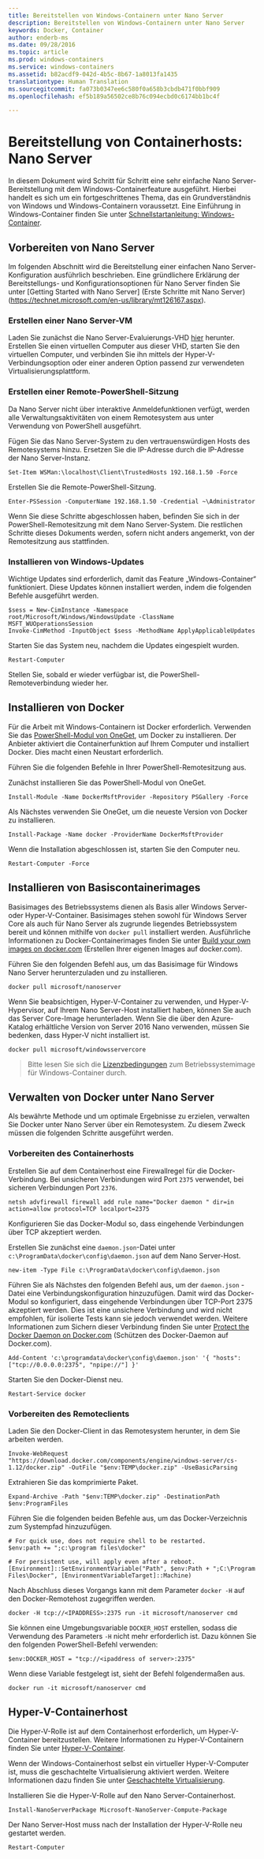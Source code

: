 ```yaml
---
title: Bereitstellen von Windows-Containern unter Nano Server
description: Bereitstellen von Windows-Containern unter Nano Server
keywords: Docker, Container
author: enderb-ms
ms.date: 09/28/2016
ms.topic: article
ms.prod: windows-containers
ms.service: windows-containers
ms.assetid: b82acdf9-042d-4b5c-8b67-1a8013fa1435
translationtype: Human Translation
ms.sourcegitcommit: fa073b0347ee6c580f0a658b3cbdb471f0bbf909
ms.openlocfilehash: ef5b189a56502ce8b76c094ecbd0c6174bb1bc4f

---
```


# Bereitstellung von Containerhosts: Nano Server

In diesem Dokument wird Schritt für Schritt eine sehr einfache Nano Server-Bereitstellung mit dem Windows-Containerfeature ausgeführt. Hierbei handelt es sich um ein fortgeschrittenes Thema, das ein Grundverständnis von Windows und Windows-Containern voraussetzt. Eine Einführung in Windows-Container finden Sie unter [Schnellstartanleitung: Windows-Container](../quick_start/quick_start.md).

## Vorbereiten von Nano Server

Im folgenden Abschnitt wird die Bereitstellung einer einfachen Nano Server-Konfiguration ausführlich beschrieben. Eine gründlichere Erklärung der Bereitstellungs- und Konfigurationsoptionen für Nano Server finden Sie unter [Getting Started with Nano Server] (Erste Schritte mit Nano Server) (https://technet.microsoft.com/en-us/library/mt126167.aspx).

### Erstellen einer Nano Server-VM

Laden Sie zunächst die Nano Server-Evaluierungs-VHD [hier](https://www.microsoft.com/en-us/evalcenter/evaluate-windows-server-2016) herunter. Erstellen Sie einen virtuellen Computer aus dieser VHD, starten Sie den virtuellen Computer, und verbinden Sie ihn mittels der Hyper-V-Verbindungsoption oder einer anderen Option passend zur verwendeten Virtualisierungsplattform.

### Erstellen einer Remote-PowerShell-Sitzung

Da Nano Server nicht über interaktive Anmeldefunktionen verfügt, werden alle Verwaltungsaktivitäten von einem Remotesystem aus unter Verwendung von PowerShell ausgeführt.

Fügen Sie das Nano Server-System zu den vertrauenswürdigen Hosts des Remotesystems hinzu. Ersetzen Sie die IP-Adresse durch die IP-Adresse der Nano Server-Instanz.

```none
Set-Item WSMan:\localhost\Client\TrustedHosts 192.168.1.50 -Force
```

Erstellen Sie die Remote-PowerShell-Sitzung.

```none
Enter-PSSession -ComputerName 192.168.1.50 -Credential ~\Administrator
```

Wenn Sie diese Schritte abgeschlossen haben, befinden Sie sich in der PowerShell-Remotesitzung mit dem Nano Server-System. Die restlichen Schritte dieses Dokuments werden, sofern nicht anders angemerkt, von der Remotesitzung aus stattfinden.

### Installieren von Windows-Updates

Wichtige Updates sind erforderlich, damit das Feature „Windows-Container“ funktioniert. Diese Updates können installiert werden, indem die folgenden Befehle ausgeführt werden.

```none
$sess = New-CimInstance -Namespace root/Microsoft/Windows/WindowsUpdate -ClassName MSFT_WUOperationsSession
Invoke-CimMethod -InputObject $sess -MethodName ApplyApplicableUpdates
```

Starten Sie das System neu, nachdem die Updates eingespielt wurden.

```none
Restart-Computer
```

Stellen Sie, sobald er wieder verfügbar ist, die PowerShell-Remoteverbindung wieder her.

## Installieren von Docker

Für die Arbeit mit Windows-Containern ist Docker erforderlich. Verwenden Sie das [PowerShell-Modul von OneGet](https://github.com/oneget/oneget), um Docker zu installieren. Der Anbieter aktiviert die Containerfunktion auf Ihrem Computer und installiert Docker. Dies macht einen Neustart erforderlich. 

Führen Sie die folgenden Befehle in Ihrer PowerShell-Remotesitzung aus.

Zunächst installieren Sie das PowerShell-Modul von OneGet.

```none
Install-Module -Name DockerMsftProvider -Repository PSGallery -Force
```

Als Nächstes verwenden Sie OneGet, um die neueste Version von Docker zu installieren.

```none
Install-Package -Name docker -ProviderName DockerMsftProvider
```

Wenn die Installation abgeschlossen ist, starten Sie den Computer neu.

```none
Restart-Computer -Force
```

## Installieren von Basiscontainerimages

Basisimages des Betriebssystems dienen als Basis aller Windows Server- oder Hyper-V-Container. Basisimages stehen sowohl für Windows Server Core als auch für Nano Server als zugrunde liegendes Betriebssystem bereit und können mithilfe von `docker pull` installiert werden. Ausführliche Informationen zu Docker-Containerimages finden Sie unter [Build your own images on docker.com](https://docs.docker.com/engine/tutorials/dockerimages/) (Erstellen Ihrer eigenen Images auf docker.com).

Führen Sie den folgenden Befehl aus, um das Basisimage für Windows Nano Server herunterzuladen und zu installieren.

```none
docker pull microsoft/nanoserver
```

Wenn Sie beabsichtigen, Hyper-V-Container zu verwenden, und Hyper-V-Hypervisor, auf Ihrem Nano Server-Host installiert haben, können Sie auch das Server Core-Image herunterladen. Wenn Sie die über den Azure-Katalog erhältliche Version von Server 2016 Nano verwenden, müssen Sie bedenken, dass Hyper-V nicht installiert ist.

```none
docker pull microsoft/windowsservercore
```

> Bitte lesen Sie sich die [Lizenzbedingungen](../Images_EULA.md) zum Betriebssystemimage für Windows-Container durch.

## Verwalten von Docker unter Nano Server

Als bewährte Methode und um optimale Ergebnisse zu erzielen, verwalten Sie Docker unter Nano Server über ein Remotesystem. Zu diesem Zweck müssen die folgenden Schritte ausgeführt werden.

### Vorbereiten des Containerhosts

Erstellen Sie auf dem Containerhost eine Firewallregel für die Docker-Verbindung. Bei unsicheren Verbindungen wird Port `2375` verwendet, bei sicheren Verbindungen Port `2376`.

```none
netsh advfirewall firewall add rule name="Docker daemon " dir=in action=allow protocol=TCP localport=2375
```

Konfigurieren Sie das Docker-Modul so, dass eingehende Verbindungen über TCP akzeptiert werden.

Erstellen Sie zunächst eine `daemon.json`-Datei unter `c:\ProgramData\docker\config\daemon.json` auf dem Nano Server-Host.

```none
new-item -Type File c:\ProgramData\docker\config\daemon.json
```

Führen Sie als Nächstes den folgenden Befehl aus, um der `daemon.json` -Datei eine Verbindungskonfiguration hinzuzufügen. Damit wird das Docker-Modul so konfiguriert, dass eingehende Verbindungen über TCP-Port 2375 akzeptiert werden. Dies ist eine unsichere Verbindung und wird nicht empfohlen, für isolierte Tests kann sie jedoch verwendet werden. Weitere Informationen zum Sichern dieser Verbindung finden Sie unter [Protect the Docker Daemon on Docker.com](https://docs.docker.com/engine/security/https/) (Schützen des Docker-Daemon auf Docker.com).

```none
Add-Content 'c:\programdata\docker\config\daemon.json' '{ "hosts": ["tcp://0.0.0.0:2375", "npipe://"] }'
```

Starten Sie den Docker-Dienst neu.

```none
Restart-Service docker
```

### Vorbereiten des Remoteclients

Laden Sie den Docker-Client in das Remotesystem herunter, in dem Sie arbeiten werden.

```none
Invoke-WebRequest "https://download.docker.com/components/engine/windows-server/cs-1.12/docker.zip" -OutFile "$env:TEMP\docker.zip" -UseBasicParsing
```

Extrahieren Sie das komprimierte Paket.

```none
Expand-Archive -Path "$env:TEMP\docker.zip" -DestinationPath $env:ProgramFiles
```

Führen Sie die folgenden beiden Befehle aus, um das Docker-Verzeichnis zum Systempfad hinzuzufügen.

```none
# For quick use, does not require shell to be restarted.
$env:path += ";c:\program files\docker"

# For persistent use, will apply even after a reboot. 
[Environment]::SetEnvironmentVariable("Path", $env:Path + ";C:\Program Files\Docker", [EnvironmentVariableTarget]::Machine)
```

Nach Abschluss dieses Vorgangs kann mit dem Parameter `docker -H` auf den Docker-Remotehost zugegriffen werden.

```none
docker -H tcp://<IPADDRESS>:2375 run -it microsoft/nanoserver cmd
```

Sie können eine Umgebungsvariable `DOCKER_HOST` erstellen, sodass die Verwendung des Parameters `-H` nicht mehr erforderlich ist. Dazu können Sie den folgenden PowerShell-Befehl verwenden:

```none
$env:DOCKER_HOST = "tcp://<ipaddress of server>:2375"
```

Wenn diese Variable festgelegt ist, sieht der Befehl folgendermaßen aus.

```none
docker run -it microsoft/nanoserver cmd
```

## Hyper-V-Containerhost

Die Hyper-V-Rolle ist auf dem Containerhost erforderlich, um Hyper-V-Container bereitzustellen. Weitere Informationen zu Hyper-V-Containern finden Sie unter [Hyper-V-Container](../management/hyperv_container.md).

Wenn der Windows-Containerhost selbst ein virtueller Hyper-V-Computer ist, muss die geschachtelte Virtualisierung aktiviert werden. Weitere Informationen dazu finden Sie unter [Geschachtelte Virtualisierung](https://msdn.microsoft.com/en-us/virtualization/hyperv_on_windows/user_guide/nesting).


Installieren Sie die Hyper-V-Rolle auf den Nano Server-Containerhost.

```none
Install-NanoServerPackage Microsoft-NanoServer-Compute-Package
```

Der Nano Server-Host muss nach der Installation der Hyper-V-Rolle neu gestartet werden.

```none
Restart-Computer
```



<!--HONumber=Oct16_HO4-->


